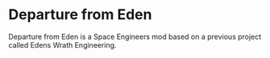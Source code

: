 # Departure from Eden
 Departure from Eden is a Space Engineers mod based on a previous project called Edens Wrath Engineering. 
